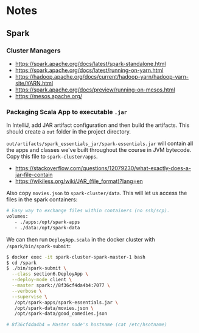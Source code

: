 # Notes

## Spark

### Cluster Managers

- https://spark.apache.org/docs/latest/spark-standalone.html
- https://spark.apache.org/docs/latest/running-on-yarn.html
- https://hadoop.apache.org/docs/current/hadoop-yarn/hadoop-yarn-site/YARN.html
- https://spark.apache.org/docs/preview/running-on-mesos.html
- https://mesos.apache.org/

### Packaging Scala App to executable `.jar`

In IntelliJ, add JAR artifact configuration and then build the artifacts.
This should create a `out` folder in the project directory.

`out/artifacts/spark_essentials_jar/spark-essentials.jar`
will contain all the apps and classes we've built throughout the course
in JVM bytecode. Copy this file to `spark-cluster/apps`.

- https://stackoverflow.com/questions/12079230/what-exactly-does-a-jar-file-contain
- https://wikiless.org/wiki/JAR_(file_format)?lang=en

Also copy `movies.json` to `spark-cluster/data`.
This will let us access the files in the spark containers:

```dockerfile
# Easy way to exchange files within containers (no ssh/scp).
volumes:
   - ./apps:/opt/spark-apps
   - ./data:/opt/spark-data
```

We can then run `DeployApp.scala`
in the docker cluster with `/spark/bin/spark-submit`:

```bash
$ docker exec -it spark-cluster-spark-master-1 bash
$ cd /spark
$ ./bin/spark-submit \
  --class section6.DeployApp \
  --deploy-mode client \
  --master spark://8f36cf4da4b4:7077 \
  --verbose \
  --supervise \
   /opt/spark-apps/spark-essentials.jar \
   /opt/spark-data/movies.json \
   /opt/spark-data/good_comedies.json

# 8f36cf4da4b4 = Master node's hostname (cat /etc/hsotname)
```
